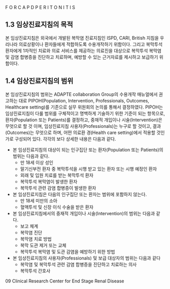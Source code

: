F O R C A P D P E R I T O N I T I S

## 1.3 임상진료지침의 목적

본 임상진료지침은 외국에서 개발된 복막염 진료지침인 ISPD, CARI, British 지침을 우리나라 의료상황이나 환자들에게 적합하도록 수용개작하기 위함이다. 그리고 복막투석 환자에게 1차적인 치료와 의료 서비스를 제공하는 의료진을 대상으로 복막투석 복막염 및 감염 합병증을 진단하고 치료하며, 예방할 수 있는 근거자료를 제시하고 보급하기 위함이다.

## 1.4 임상진료지침의 범위

본 임상진료지침의 범위는 ADAPTE collaboration Group의 수용개작 매뉴얼에서 권고하는 대로 PIPOH(Population, Intervention, Professionals, Outcomes, Healthcare setting)를 기준으로 실무 위원회의 논의를 통해서 결정하였다. PIPOH는 임상진료지침이 다룰 범위를 구체적이고 명백하게 기술하기 위한 기준이 되는 항목으로, 환자(Population 또는 Patients)를 결정하고, 중재적 개입이나 시술(Intervention)은 무엇으로 할 것 이며, 임상진료지침 사용자(Professionals)는 누구로 할 것이고, 결과(Outcomes)는 무엇으로 하며, 어떤 의료환 경(Health care setting)에서 적용할 것인가로 구성되어 있다. 각각의 보다 상세한 내용은 다음과 같다.

*   본 임상진료지침의 대상이 되는 인구집단 또는 환자(Population 또는 Patients)의 범위는 다음과 같다.
    - 만 18세 이상 성인
    - 말기신부전 환자 중 복막투석을 시행 받고 있는 환자 또는 시행 예정인 환자
    - 외래 및 입원 치료를 받는 복막투석 환자
    - 복막투석 복막염이 발생한 환자
    - 복막투석 관련 감염 합병증이 발생한 환자
*   본 임상진료지침은 다음의 인구집단 또는 환자는 범위에 포함하지 않는다.
    - 만 18세 미만의 소아
    - 혈액투석 및 신장 이식 수술을 받은 환자
*   본 임상진료지침에서의 중재적 개입이나 시술(Intervention)의 범위는 다음과 같다.
    - 보고 체계
    - 복막염 진단
    - 복막염 치료 방법
    - 복막 도관 제거 또는 교체
    - 복막투석 복막염 및 도관 감염을 예방하기 위한 방법
*   본 임상진료지침의 사용자(Professionals) 및 보급 대상자의 범위는 다음과 같다
    - 복막염 및 복막투석 관련 감염 합병증을 진단하고 치료하는 의사
    - 복막투석 간호사

<PAGE>09
Clinical Research Center for End Stage Renal Disease